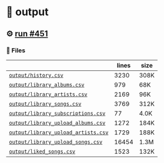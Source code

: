# 📝  output 

## ⚙️ [run #451](https://github.com/jwenerd/ytm-dl/actions/runs/7995802510)

### 📁 Files

|                                                                         |lines|size|
|-------------------------------------------------------------------------|-----|----|
|[`output/history.csv` ](output/history.csv)                              |3230 |308K|
|[`output/library_albums.csv` ](output/library_albums.csv)                |979  |68K |
|[`output/library_artists.csv` ](output/library_artists.csv)              |2169 |96K |
|[`output/library_songs.csv` ](output/library_songs.csv)                  |3769 |312K|
|[`output/library_subscriptions.csv` ](output/library_subscriptions.csv)  |77   |4.0K|
|[`output/library_upload_albums.csv` ](output/library_upload_albums.csv)  |1272 |184K|
|[`output/library_upload_artists.csv` ](output/library_upload_artists.csv)|1729 |188K|
|[`output/library_upload_songs.csv` ](output/library_upload_songs.csv)    |16454|1.3M|
|[`output/liked_songs.csv` ](output/liked_songs.csv)                      |1523 |132K|